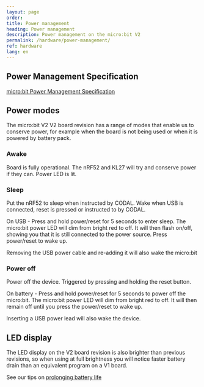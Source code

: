 ```yaml
---
layout: page
order:
title: Power management
heading: Power management
description: Power management on the micro:bit V2
permalink: /hardware/power-management/
ref: hardware
lang: en
---
```


## Power Management Specification
[micro:bit Power Management Specification](https://github.com/microbit-foundation/spec-power-management)

## Power modes

The micro:bit V2 <span class="v2">V2</span> board revision has a range of modes that enable us to conserve power, for example when the board is not being used or when it is powered by battery pack.

### Awake

Board is fully operational. The nRF52 and KL27 will try and conserve power if they can. Power LED is lit.

### Sleep

Put the nRF52 to sleep when instructed by CODAL. Wake when USB is connected, reset is pressed or instructed to by CODAL.

On USB - Press and hold power/reset for 5 seconds to enter sleep. The micro:bit power LED will dim from bright red to off. It will then flash on/off, showing you that it is still connected to the power source. Press power/reset to wake up.

Removing the USB power cable and re-adding it will also wake the micro:bit

### Power off

Power off the device. Triggered by pressing and holding the reset button.

On battery - Press and hold power/reset for 5 seconds to power off the micro:bit. The micro:bit power LED will dim from bright red to off. It will then remain off until you press the power/reset to wake up.

Inserting a USB power lead will also wake the device.

## LED display

The LED display on the <span class="v2">V2</span> board revision is also brighter than previous revisions, so when using at full brightness you will notice faster battery drain than an equivalent program on a <span class="v1">V1</span> board.

See our tips on [prolonging battery life](https://support.microbit.org/en/support/solutions/articles/19000087231-prolonging-battery-life)
